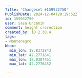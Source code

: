 ```yaml
---
Title: 'Changeset #159932750'
PublishDate: 2024-12-04T20:19:52Z
id: 159932750
user: Sasa Uncanin
comment: height crorection
created_by: iD 2.30.4
tags:
- Montenegro
bbox:
  min_lon: 18.8372843
  min_lat: 42.2771841
  max_lon: 18.8387461
  max_lat: 42.2776452

---
```

